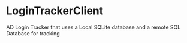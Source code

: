# LoginTrackerClient
AD Login Tracker that uses a Local SQLite database and a remote SQL Database for tracking
